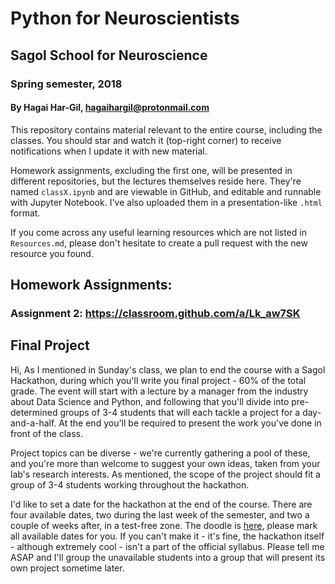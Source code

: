 # Python for Neuroscientists
## Sagol School for Neuroscience
### Spring semester, 2018
#### By Hagai Har-Gil, hagaihargil@protonmail.com

This repository contains material relevant to the entire course,
including the classes. You should star and watch it (top-right corner) to receive
notifications when I update it with new material.

Homework assignments, excluding the first one, will be presented in different repositories,
but the lectures themselves reside here. They're named `classX.ipynb` and are viewable in GitHub,
and editable and runnable with Jupyter Notebook. I've also uploaded them in a presentation-like `.html` format.

If you come across any useful learning resources which are not listed in `Resources.md`,
please don't hesitate to create a pull request with the new resource you found.

## Homework Assignments:

### Assignment 2: https://classroom.github.com/a/Lk_aw7SK

## Final Project

Hi,
As I mentioned in Sunday's class, we plan to end the course with a Sagol Hackathon, during which you'll write you final project - 60% of the total grade. The event will start with a lecture by a manager from the industry about Data Science and Python, and following that you'll divide into pre-determined groups of 3-4 students that will each tackle a project for a day-and-a-half. At the end you'll be required to present the work you've done in front of the class.

Project topics can be diverse - we're currently gathering a pool of these, and you're more than welcome to suggest your own ideas, taken from your lab's research interests. As mentioned, the scope of the project should fit a group of 3-4 students working throughout the hackathon.

I'd like to set a date for the hackathon at the end of the course. There are four available dates, two during the last week of the semester, and two a couple of weeks after, in a test-free zone. The doodle is [here](https://doodle.com/poll/8766up2kshxhkz9m), please mark all available dates for you. If you can't make it - it's fine, the hackathon itself - although extremely cool - isn't a part of the official syllabus. Please tell me ASAP and I'll group the unavailable students into a group that will present its own project sometime later.
